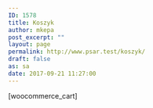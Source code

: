 ```yaml
---
ID: 1578
title: Koszyk
author: mkepa
post_excerpt: ""
layout: page
permalink: http://www.psar.test/koszyk/
draft: false
as: sa
date: 2017-09-21 11:27:00
---
```

[woocommerce_cart]
